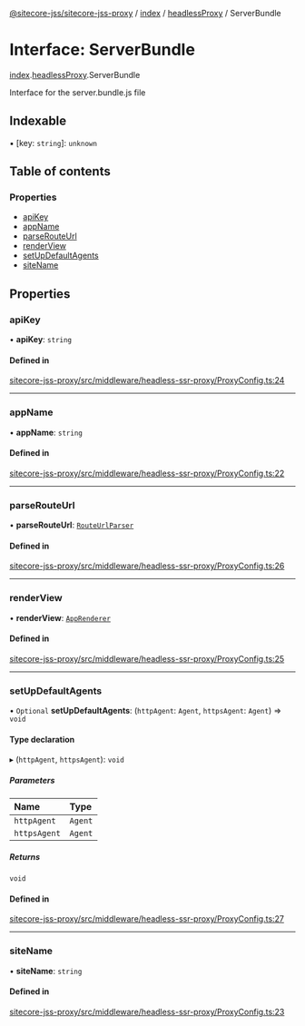 [@sitecore-jss/sitecore-jss-proxy](../README.md) / [index](../modules/index.md) / [headlessProxy](../modules/index.headlessProxy.md) / ServerBundle

# Interface: ServerBundle

[index](../modules/index.md).[headlessProxy](../modules/index.headlessProxy.md).ServerBundle

Interface for the server.bundle.js file

## Indexable

▪ [key: `string`]: `unknown`

## Table of contents

### Properties

- [apiKey](index.headlessProxy.ServerBundle.md#apikey)
- [appName](index.headlessProxy.ServerBundle.md#appname)
- [parseRouteUrl](index.headlessProxy.ServerBundle.md#parserouteurl)
- [renderView](index.headlessProxy.ServerBundle.md#renderview)
- [setUpDefaultAgents](index.headlessProxy.ServerBundle.md#setupdefaultagents)
- [siteName](index.headlessProxy.ServerBundle.md#sitename)

## Properties

### apiKey

• **apiKey**: `string`

#### Defined in

[sitecore-jss-proxy/src/middleware/headless-ssr-proxy/ProxyConfig.ts:24](https://github.com/Sitecore/jss/blob/02c4c7d88/packages/sitecore-jss-proxy/src/middleware/headless-ssr-proxy/ProxyConfig.ts#L24)

___

### appName

• **appName**: `string`

#### Defined in

[sitecore-jss-proxy/src/middleware/headless-ssr-proxy/ProxyConfig.ts:22](https://github.com/Sitecore/jss/blob/02c4c7d88/packages/sitecore-jss-proxy/src/middleware/headless-ssr-proxy/ProxyConfig.ts#L22)

___

### parseRouteUrl

• **parseRouteUrl**: [`RouteUrlParser`](../modules/index.md#routeurlparser)

#### Defined in

[sitecore-jss-proxy/src/middleware/headless-ssr-proxy/ProxyConfig.ts:26](https://github.com/Sitecore/jss/blob/02c4c7d88/packages/sitecore-jss-proxy/src/middleware/headless-ssr-proxy/ProxyConfig.ts#L26)

___

### renderView

• **renderView**: [`AppRenderer`](../modules/index.md#apprenderer)

#### Defined in

[sitecore-jss-proxy/src/middleware/headless-ssr-proxy/ProxyConfig.ts:25](https://github.com/Sitecore/jss/blob/02c4c7d88/packages/sitecore-jss-proxy/src/middleware/headless-ssr-proxy/ProxyConfig.ts#L25)

___

### setUpDefaultAgents

• `Optional` **setUpDefaultAgents**: (`httpAgent`: `Agent`, `httpsAgent`: `Agent`) => `void`

#### Type declaration

▸ (`httpAgent`, `httpsAgent`): `void`

##### Parameters

| Name | Type |
| :------ | :------ |
| `httpAgent` | `Agent` |
| `httpsAgent` | `Agent` |

##### Returns

`void`

#### Defined in

[sitecore-jss-proxy/src/middleware/headless-ssr-proxy/ProxyConfig.ts:27](https://github.com/Sitecore/jss/blob/02c4c7d88/packages/sitecore-jss-proxy/src/middleware/headless-ssr-proxy/ProxyConfig.ts#L27)

___

### siteName

• **siteName**: `string`

#### Defined in

[sitecore-jss-proxy/src/middleware/headless-ssr-proxy/ProxyConfig.ts:23](https://github.com/Sitecore/jss/blob/02c4c7d88/packages/sitecore-jss-proxy/src/middleware/headless-ssr-proxy/ProxyConfig.ts#L23)

